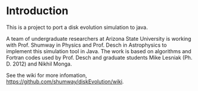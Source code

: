 # Introduction

This is a project to port a disk evolution simulation to java.

A team of undergraduate researchers at Arizona State University
is working with Prof. Shumway in Physics and
Prof. Desch in Astrophysics to implement this simulation tool in Java.
The work is based on algorithms and Fortran codes used by Prof. Desch
and graduate students Mike Lesniak (Ph. D. 2012) and Nikhil Monga.

See the wiki for more infomation, https://github.com/shumway/diskEvolution/wiki.